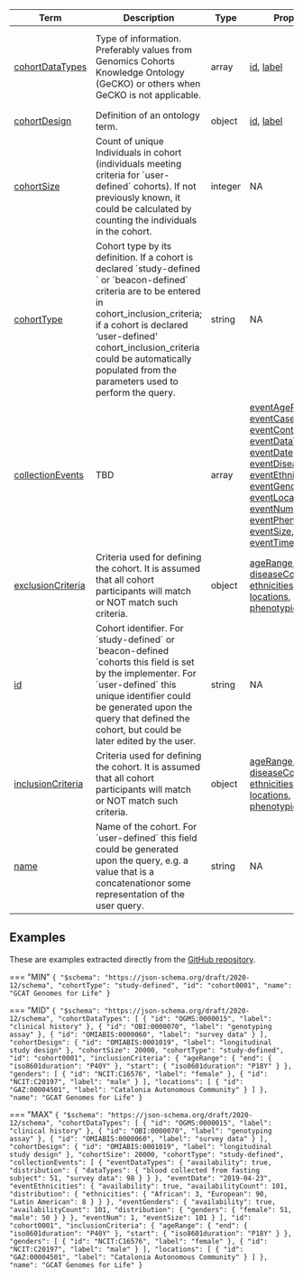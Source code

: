 |Term | Description | Type | Properties | Example | Enum|
| ---| ---| ---| ---| ---| --- |
| [cohortDataTypes](./obj/cohortDataTypes.md) | Type of information. Preferably values from Genomics Cohorts Knowledge Ontology (GeCKO) or others when GeCKO is not applicable. | array | [id](./obj/id.md), [label](./obj/label.md) | id:OGMS:0000015, label:clinical history,<br />id:OBI:0000070, label:genotyping assay,<br />id:OMIABIS:0000060, label:survey data | NA|
| [cohortDesign](./obj/cohortDesign.md) | Definition of an ontology term. | object | [id](./obj/id.md), [label](./obj/label.md) | NA | NA|
| [cohortSize](./obj/cohortSize.md) | Count of unique Individuals in cohort (individuals meeting criteria for ´user-defined´ cohorts). If not previously known, it could be calculated by counting the individuals in the cohort. | integer | NA | 14765, 20000 | NA|
| [cohortType](./obj/cohortType.md) | Cohort type by its definition. If a cohort is declared ´study-defined´ or ´beacon-defined´ criteria are to be entered in cohort_inclusion_criteria; if a cohort is declared ‘user-defined' cohort_inclusion_criteria could be automatically populated from the parameters used to perform the query. | string | NA | NA | study-defined, beacon-defined, user-defined|
| [collectionEvents](./obj/collectionEvents.md) | TBD | array | [eventAgeRange](./obj/eventAgeRange.md), [eventCases](./obj/eventCases.md), [eventControls](./obj/eventControls.md), [eventDataTypes](./obj/eventDataTypes.md), [eventDate](./obj/eventDate.md), [eventDiseases](./obj/eventDiseases.md), [eventEthnicities](./obj/eventEthnicities.md), [eventGenders](./obj/eventGenders.md), [eventLocations](./obj/eventLocations.md), [eventNum](./obj/eventNum.md), [eventPhenotypes](./obj/eventPhenotypes.md), [eventSize](./obj/eventSize.md), [eventTimeline](./obj/eventTimeline.md) | NA | NA|
| [exclusionCriteria](./obj/exclusionCriteria.md) | Criteria used for defining the cohort. It is assumed that all cohort participants will match or NOT match such criteria. | object | [ageRange](./obj/ageRange.md), [diseaseConditions](./obj/diseaseConditions.md), [ethnicities](./obj/ethnicities.md), [genders](./obj/genders.md), [locations](./obj/locations.md), [phenotypicConditions](./obj/phenotypicConditions.md) | NA | NA|
| [id](./obj/id.md) | Cohort identifier. For ´study-defined´ or ´beacon-defined´cohorts this field is set by the implementer. For ´user-defined´ this unique identifier could be generated upon the query that defined the cohort, but could be later edited by the user. | string | NA | cohort-T2D-2010 | NA|
| [inclusionCriteria](./obj/inclusionCriteria.md) | Criteria used for defining the cohort. It is assumed that all cohort participants will match or NOT match such criteria. | object | [ageRange](./obj/ageRange.md), [diseaseConditions](./obj/diseaseConditions.md), [ethnicities](./obj/ethnicities.md), [genders](./obj/genders.md), [locations](./obj/locations.md), [phenotypicConditions](./obj/phenotypicConditions.md) | NA | NA|
| [name](./obj/name.md) | Name of the cohort. For ´user-defined´ this field could be generated upon the query, e.g. a value that is a concatenationor some representation of the user query. | string | NA | Wellcome Trust Case Control Consortium, GCAT Genomes for Life | NA|

## Examples
These are examples extracted directly from the [GitHub repository](https://github.com/ga4gh-beacon/beacon-v2-Models).

=== "MIN"
	```
	{
	    "$schema": "https://json-schema.org/draft/2020-12/schema",
	    "cohortType": "study-defined",
	    "id": "cohort0001",
	    "name": "GCAT Genomes for Life"
	}
	```

=== "MID"
	```
	{
	    "$schema": "https://json-schema.org/draft/2020-12/schema",
	    "cohortDataTypes": [
	        {
	            "id": "OGMS:0000015",
	            "label": "clinical history"
	        },
	        {
	            "id": "OBI:0000070",
	            "label": "genotyping assay"
	        },
	        {
	            "id": "OMIABIS:0000060",
	            "label": "survey data"
	        }
	    ],
	    "cohortDesign": {
	        "id": "OMIABIS:0001019",
	        "label": "longitudinal study design"
	    },
	    "cohortSize": 20000,
	    "cohortType": "study-defined",
	    "id": "cohort0001",
	    "inclusionCriteria": {
	        "ageRange": {
	            "end": {
	                "iso8601duration": "P40Y"
	            },
	            "start": {
	                "iso8601duration": "P18Y"
	            }
	        },
	        "genders": [
	            {
	                "id": "NCIT:C16576",
	                "label": "female"
	            },
	            {
	                "id": "NCIT:C20197",
	                "label": "male"
	            }
	        ],
	        "locations": [
	            {
	                "id": "GAZ:00004501",
	                "label": "Catalonia Autonomous Community"
	            }
	        ]
	    },
	    "name": "GCAT Genomes for Life"
	}
	```

=== "MAX"
	```
	{
	    "$schema": "https://json-schema.org/draft/2020-12/schema",
	    "cohortDataTypes": [
	        {
	            "id": "OGMS:0000015",
	            "label": "clinical history"
	        },
	        {
	            "id": "OBI:0000070",
	            "label": "genotyping assay"
	        },
	        {
	            "id": "OMIABIS:0000060",
	            "label": "survey data"
	        }
	    ],
	    "cohortDesign": {
	        "id": "OMIABIS:0001019",
	        "label": "longitudinal study design"
	    },
	    "cohortSize": 20000,
	    "cohortType": "study-defined",
	    "collectionEvents": [
	        {
	            "eventDataTypes": {
	                "availability": true,
	                "distribution": {
	                    "dataTypes": {
	                        "blood collected from fasting subject": 51,
	                        "survey data": 98
	                    }
	                }
	            },
	            "eventDate": "2019-04-23",
	            "eventEthnicities": {
	                "availability": true,
	                "availabilityCount": 101,
	                "distribution": {
	                    "ethnicities": {
	                        "African": 3,
	                        "European": 90,
	                        "Latin American": 8
	                    }
	                }
	            },
	            "eventGenders": {
	                "availability": true,
	                "availabilityCount": 101,
	                "distribution": {
	                    "genders": {
	                        "female": 51,
	                        "male": 50
	                    }
	                }
	            },
	            "eventNum": 1,
	            "eventSize": 101
	        }
	    ],
	    "id": "cohort0001",
	    "inclusionCriteria": {
	        "ageRange": {
	            "end": {
	                "iso8601duration": "P40Y"
	            },
	            "start": {
	                "iso8601duration": "P18Y"
	            }
	        },
	        "genders": [
	            {
	                "id": "NCIT:C16576",
	                "label": "female"
	            },
	            {
	                "id": "NCIT:C20197",
	                "label": "male"
	            }
	        ],
	        "locations": [
	            {
	                "id": "GAZ:00004501",
	                "label": "Catalonia Autonomous Community"
	            }
	        ]
	    },
	    "name": "GCAT Genomes for Life"
	}
	```

